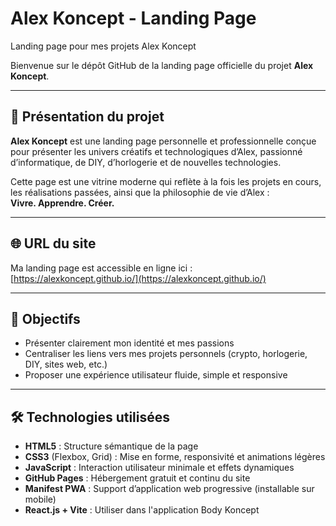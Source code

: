 # Alex Koncept - Landing Page
Landing page pour mes projets Alex Koncept


Bienvenue sur le dépôt GitHub de la landing page officielle du projet **Alex Koncept**.

---

## 📌 Présentation du projet

**Alex Koncept** est une landing page personnelle et professionnelle conçue pour présenter les univers créatifs et technologiques d’Alex, passionné d’informatique, de DIY, d’horlogerie et de nouvelles technologies.

Cette page est une vitrine moderne qui reflète à la fois les projets en cours, les réalisations passées, ainsi que la philosophie de vie d’Alex :  
**Vivre. Apprendre. Créer.**

---

## 🌐 URL du site

Ma landing page est accessible en ligne ici :  
[https://alexkoncept.github.io/](https://alexkoncept.github.io/)

---

## 🎯 Objectifs

- Présenter clairement mon identité et mes passions
- Centraliser les liens vers mes projets personnels (crypto, horlogerie, DIY, sites web, etc.)
- Proposer une expérience utilisateur fluide, simple et responsive

---

## 🛠️ Technologies utilisées

- **HTML5** : Structure sémantique de la page
- **CSS3** (Flexbox, Grid) : Mise en forme, responsivité et animations légères
- **JavaScript** : Interaction utilisateur minimale et effets dynamiques
- **GitHub Pages** : Hébergement gratuit et continu du site
- **Manifest PWA** : Support d’application web progressive (installable sur mobile)
- **React.js + Vite** : Utiliser dans l'application Body Koncept
